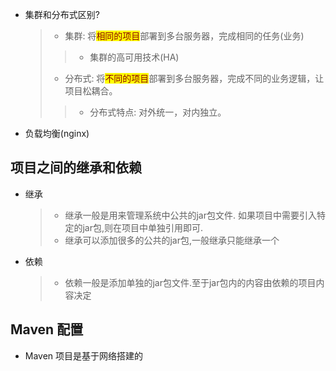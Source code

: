 
- 集群和分布式区别?
    > - 集群: 将<mark><font color=darkred>相同的项目</font></mark>部署到多台服务器，完成相同的任务(业务)
    >> - 集群的高可用技术(HA)
    > - 分布式: 将<mark><font color=darkred>不同的项目</font></mark>部署到多台服务器，完成不同的业务逻辑，让项目松耦合。
    >> - 分布式特点: 对外统一，对内独立。

- 负载均衡(nginx)

## 项目之间的继承和依赖
- 继承
    > - 继承一般是用来管理系统中公共的jar包文件. 如果项目中需要引入特定的jar包,则在项目中单独引用即可.
    > - 继承可以添加很多的公共的jar包,一般继承只能继承一个

- 依赖
    > - 依赖一般是添加单独的jar包文件.至于jar包内的内容由依赖的项目内容决定




## Maven 配置

- Maven 项目是基于网络搭建的































